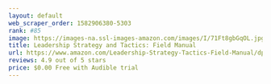 ```yaml
---
layout: default 
﻿web_scraper_order: 1582906380-5303
rank: #85
image: https://images-na.ssl-images-amazon.com/images/I/71Ft8gbGqOL.jpg
title: Leadership Strategy and Tactics: Field Manual
url: https://www.amazon.com/Leadership-Strategy-Tactics-Field-Manual/dp/B07THC92JS/ref=zg_mw_audible_85?_encoding=UTF8&psc=1&refRID=8A6QF3909XK0JHQBT5YX
reviews: 4.9 out of 5 stars
price: $0.00 Free with Audible trial
---
```

